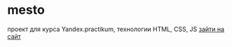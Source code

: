 # mesto
проект для курса Yandex.practikum, технологии HTML, CSS, JS
<a href="https://roschek.github.io/mesto/">зайти на сайт</a>
